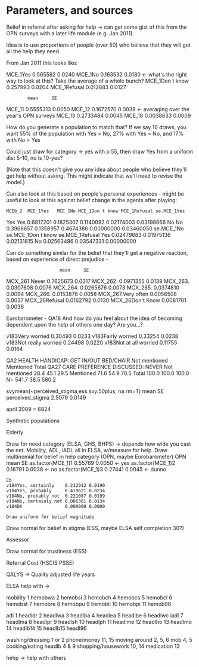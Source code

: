 # Parameters, and sources

Belief in referral after asking for help -> can get some gist of this from the OPN surveys with a later life module (e.g. Jan 2011).

Idea is to use proportions of people (over 50) who believe that they will get all the help they need.

From Jan 2011 this looks like:

MCE_1Yes        0.565592 0.0240
MCE_1No         0.163532 0.0180 <- what's the right way to look at this? Take the average of a whole bunch?
MCE_1Don t know 0.257993 0.0204
MCE_1Refusal    0.012883 0.0127

            mean     SE
MCE_11 0.5555313 0.0050
MCE_12 0.1672570 0.0038 <- averaging over the year's OPN surveys
MCE_13 0.2733484 0.0045
MCE_18 0.0038633 0.0009

How do you generate a population to match that? If we say 10 draws, you want 55% of the population with Yes > No, 27% with Yes = No, and 17% with No > Yes

Could just draw for category -> yes with p 55, then draw Yes from a uniform dist 5-10, no is 10-yes?

(Note that this doesn't give you any idea about people who believe they'll get help without asking. This might indicate that we'll need to revise the model.)

Can also look at this based on people's personal experiences - might be useful to look at this against belief change in the agents after playing:

    MCEb_2  MCE_1Yes   MCE_1No MCE_1Don t know MCE_1Refusal se.MCE_1Yes
Yes    Yes 0.6817201 0.1825307       0.1140092   0.02174003  0.03198866
No      No 0.3966657 0.1358957       0.4674386   0.00000000  0.03460050
    se.MCE_1No se.MCE_1Don t know se.MCE_1Refusal
Yes 0.02479683         0.01975136      0.02131815
No  0.02563496         0.03547331      0.00000000

Can do something similar for the belief that they'll get a negative reaction, based on experience of direct prejudice -

                        mean     SE
MCX_261.Never      0.7625673 0.0217
MCX_262.           0.0971355 0.0139
MCX_263.           0.0307608 0.0076
MCX_264.           0.0265676 0.0073
MCX_265.           0.0374810 0.0094
MCX_266.           0.0153878 0.0058
MCX_267.Very often 0.0056508 0.0037
MCX_26Refusal      0.0162792 0.0130
MCX_26Don't Know   0.0081701 0.0036

Eurobarometer - QA18 And how do you feel about the idea of becoming dependent upon the help of others one day? Are you…? 

v183Very worried            0.30493 0.0233
v183Fairly worried          0.33254 0.0238
v183Not really worried      0.24498 0.0220
v183Not at all worried      0.11755 0.0164


QA2 HEALTH HANDICAP: GET IN/OUT BED/CHAIR	Not mentioned	Mentioned	Total
QA27 CARE PREFERENCE DISCUSSED: NEVER
Not mentioned 	28.4	45.1	29.5
Mentioned 	71.6	54.9	70.5
Total	100.0	100.0	100.0
N=	541.7	38.5	580.2


svymean(~perceived_stigma,ess.svy.50plus, na.rm=T)
                   mean     SE
perceived_stigma 2.5079 0.0149

april 2009 = 6824


Synthetic populations

Elderly

Draw for need category (ELSA, GHS, BHPS) -> depends how wide you cast the net. Mobility, ADL, iADL all in ELSA, w/measure for help.
Draw multinomial for belief in help category (OPN, maybe Eurobarometer)
	OPN
	                     mean     SE
	as.factor(MCE_1)1 0.55769 0.0050 <- yes
	as.factor(MCE_1)2 0.16791 0.0038 <- no
	as.factor(MCE_1)3 0.27441 0.0045 <- dunno

	Eb
	v184Yes, certainly    0.212912 0.0190
	v184Yes, probably     0.479621 0.0234
	v184No, probably not  0.221087 0.0199
	v184No, certainly not 0.086381 0.0134
	v184DK                0.000000 0.0000
	
	Draw uniform for belief magnitude
Draw normal for belief in stigma (ESS, maybe ELSA self completion 30?)


Assessor

Draw normal for trustiness (ESS)

Referral Cost (HSCIS PSSE)

QALYS -> Quality adjusted life years

ELSA help with ->

mobility 1 hemobwa 2 hemobsi 3 hemobch
4 hemobcs 5 hemobcl 6 hemobst 7 hemobre 8 hemobpu 9 hemobli 10 hemobpi 11 hemob96

adl 1 headldr 2 headlwa 3 headlba
4 headlea 5 headlbe 6 headlwc 
iadl 7 headlma 8 headlpr 9 headlsh 10 headlph 11 headlme 12 headlho 13 headlmo
14 headlb14 15 headlb15 headl96

washing/dressing 1 or 2
phone/money 11, 15
moving around 2, 5, 6 mob 4, 5
cooking/eating headlb 4 & 9
shopping/housework 10, 14
medication 13

hehp -> help with others